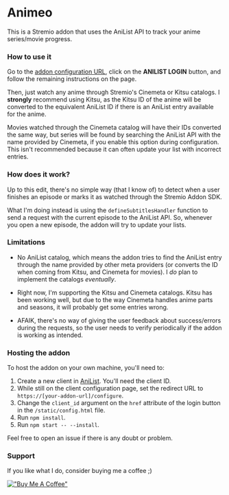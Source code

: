 # Animeo
This is a Stremio addon that uses the AniList API to track your anime series/movie progress.

### How to use it
Go to the [addon configuration URL](https://REPLACEME.baby-beamup.club/configure), click on the **ANILIST LOGIN** button, and follow the remaining instructions on the page.

Then, just watch any anime through Stremio's Cinemeta or Kitsu catalogs. I **strongly** recommend using Kitsu, as the Kitsu ID of the anime will be converted to the equivalent AniList ID if there is an AniList entry available for the anime.

Movies watched through the Cinemeta catalog will have their IDs converted the same way, but series will be found by searching the AniList API with the name provided by Cinemeta, if you enable this option during configuration. This isn't recommended because it can often update your list with incorrect entries.

### How does it work?
Up to this edit, there's no simple way (that I know of) to detect when a user finishes an episode or marks it as watched through the Stremio Addon SDK.

What I'm doing instead is using the `defineSubtitlesHandler` function to send a request with the current episode to the AniList API. So, whenever you open a new episode, the addon will try to update your lists.

### Limitations
* No AniList catalog, which means the addon tries to find the AniList entry through the name provided by other meta providers (or converts the ID when coming from Kitsu, and Cinemeta for movies). I *do* plan to implement the catalogs *eventually*.

* Right now, I'm supporting the Kitsu and Cinemeta catalogs. Kitsu has been working well, but due to the way Cinemeta handles anime parts and seasons, it will probably get some entries wrong.

* AFAIK, there's no way of giving the user feedback about success/errors during the requests, so the user needs to verify periodically if the addon is working as intended.

### Hosting the addon
To host the addon on your own machine, you'll need to:
1. Create a new client in [AniList](https://anilist.co/settings/developer). You'll need the client ID.
2. While still on the client configuration page, set the redirect URL to `https://[your-addon-url]/configure`.
3. Change the `client_id` argument on the `href` attribute of the login button in the `/static/config.html` file.
4. Run `npm install`.
5. Run `npm start -- --install`.

Feel free to open an issue if there is any doubt or problem.

### Support
If you like what I do, consider buying me a coffee ;)

[!["Buy Me A Coffee"](https://www.buymeacoffee.com/assets/img/custom_images/orange_img.png)](https://www.buymeacoffee.com/jenryk)
